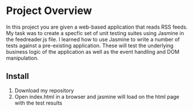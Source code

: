# Project Overview

In this project you are given a web-based application that reads RSS feeds. My task was to create a specfic set of unit testing suites using Jasmine in the feedreader.js file. I learned how to use Jasmine to write a number of tests against a pre-existing application. These will test the underlying business logic of the application as well as the event handling and DOM manipulation.


## Install

1. Download my repository
2. Open index.html in a browser and jasmine will load on the html page with the test results